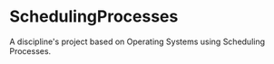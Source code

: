 # SchedulingProcesses
A discipline's project based on Operating Systems using Scheduling Processes.
